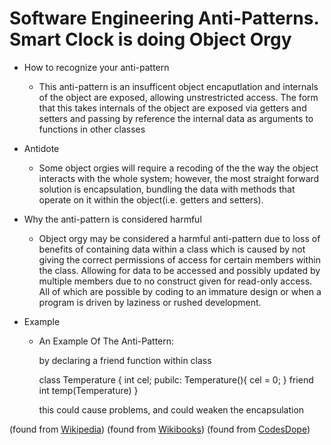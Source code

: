 # Software Engineering Anti-Patterns. Smart Clock is doing Object Orgy

* How to recognize your anti-pattern
  * This anti-pattern is an insufficent object encaputlation and internals of the object are exposed, allowing unstrestricted access. 
    The form that this takes internals of the object are exposed via getters and setters and passing by reference the internal data as 
    arguments to functions in other classes
    
* Antidote
  * Some object orgies will require a recoding of the the way the object interacts with the whole system; however, the most straight
    forward solution is encapsulation, bundling the data with methods that operate on it within the object(i.e. getters and setters).
    
* Why the anti-pattern is considered harmful
  * Object orgy may be considered a harmful anti-pattern due to loss of benefits of containing data within a class which is caused by 
    not giving the correct permissions of access for certain members within the class. Allowing for data to be accessed 
    and possibly updated by multiple members due to no construct given for read-only access. All of which are possible by coding 
    to an immature design or when a program is driven by laziness or rushed development.
    
* Example
  * An Example Of The Anti-Pattern:

    by declaring a friend function within class

       class Temperature
       {
         int cel;
         pubilc:
         Temperature(){
             cel = 0;
         }
         friend int temp(Temperature)
       }
       
     this could cause problems, and could weaken the encapsulation

    
 (found from [Wikipedia](https://en.wikipedia.org/wiki/Object_orgy))
 (found from [Wikibooks](https://en.wikibooks.org/wiki/Introduction_to_Software_Engineering/Architecture/Anti-Patterns))
 (found from [CodesDope](https://www.codesdope.com/cpp-friend-class-and-function/))
 
